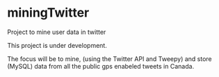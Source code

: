 # miningTwitter
Project to mine user data in twitter


This project is under development.

The focus will be to mine, (using the Twitter API and Tweepy) and store (MySQL) 
data from all the public gps enabeled tweets in Canada.




